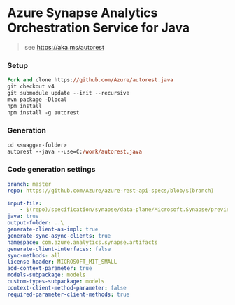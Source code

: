 # Azure Synapse Analytics Orchestration Service for Java

> see https://aka.ms/autorest

### Setup
```ps
Fork and clone https://github.com/Azure/autorest.java 
git checkout v4
git submodule update --init --recursive
mvn package -Dlocal
npm install
npm install -g autorest
```

### Generation
```ps
cd <swagger-folder>
autorest --java --use=C:/work/autorest.java
```

### Code generation settings
```yaml
branch: master
repo: https://github.com/Azure/azure-rest-api-specs/blob/$(branch)
```

```yaml
input-file:
    - $(repo)/specification/synapse/data-plane/Microsoft.Synapse/preview/2019-06-01-preview/artifacts.json
java: true
output-folder: ..\
generate-client-as-impl: true
generate-sync-async-clients: true
namespace: com.azure.analytics.synapse.artifacts
generate-client-interfaces: false
sync-methods: all
license-header: MICROSOFT_MIT_SMALL
add-context-parameter: true
models-subpackage: models
custom-types-subpackage: models
context-client-method-parameter: false
required-parameter-client-methods: true
```
